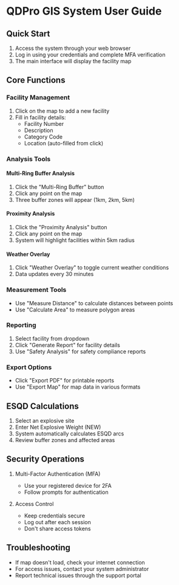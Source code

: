 
# QDPro GIS System User Guide

## Quick Start
1. Access the system through your web browser
2. Log in using your credentials and complete MFA verification
3. The main interface will display the facility map

## Core Functions

### Facility Management
1. Click on the map to add a new facility
2. Fill in facility details:
   - Facility Number
   - Description
   - Category Code
   - Location (auto-filled from click)

### Analysis Tools

#### Multi-Ring Buffer Analysis
1. Click the "Multi-Ring Buffer" button
2. Click any point on the map
3. Three buffer zones will appear (1km, 2km, 5km)

#### Proximity Analysis
1. Click the "Proximity Analysis" button
2. Click any point on the map
3. System will highlight facilities within 5km radius

#### Weather Overlay
1. Click "Weather Overlay" to toggle current weather conditions
2. Data updates every 30 minutes

### Measurement Tools
- Use "Measure Distance" to calculate distances between points
- Use "Calculate Area" to measure polygon areas

### Reporting
1. Select facility from dropdown
2. Click "Generate Report" for facility details
3. Use "Safety Analysis" for safety compliance reports

### Export Options
- Click "Export PDF" for printable reports
- Use "Export Map" for map data in various formats

## ESQD Calculations
1. Select an explosive site
2. Enter Net Explosive Weight (NEW)
3. System automatically calculates ESQD arcs
4. Review buffer zones and affected areas

## Security Operations
1. Multi-Factor Authentication (MFA)
   - Use your registered device for 2FA
   - Follow prompts for authentication

2. Access Control
   - Keep credentials secure
   - Log out after each session
   - Don't share access tokens

## Troubleshooting
- If map doesn't load, check your internet connection
- For access issues, contact your system administrator
- Report technical issues through the support portal
